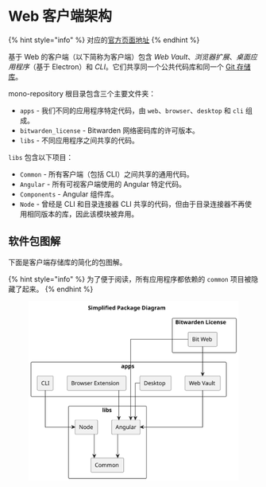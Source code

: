 # Web 客户端架构

{% hint style="info" %}
对应的[官方页面地址](https://contributing.bitwarden.com/architecture/clients/)
{% endhint %}

基于 Web 的客户端（以下简称为客户端）包含 _Web Vault_、_浏览器扩展_、_桌面应用程序_（基于 Electron）和 _CLI_。它们共享同一个公共代码库和同一个 [Git 存储库](https://github.com/bitwarden/clients)。

mono-repository 根目录包含三个主要文件夹：

* `apps` - 我们不同的应用程序特定代码，由 `web`、`browser`、`desktop` 和 `cli` 组成。
* `bitwarden_license` - Bitwarden 网络密码库的许可版本。
* `libs` - 不同应用程序之间共享的代码。

`libs` 包含以下项目：

* `Common` - 所有客户端（包括 CLI）之间共享的通用代码。&#x20;
* `Angular` - 所有可视客户端使用的 Angular 特定代码。
* `Components` - Angular 组件库。
* `Node` - 曾经是 CLI 和目录连接器 CLI 共享的代码，但由于目录连接器不再使用相同版本的库，因此该模块被弃用。

## 软件包图解 <a href="#package-diagram" id="package-diagram"></a>

下面是客户端存储库的简化的包图解。

{% hint style="info" %}
为了便于阅读，所有应用程序都依赖的 `common` 项目被隐藏了起来。
{% endhint %}

<figure><img src="../../.gitbook/assets/simplified-package-diagram.svg" alt=""><figcaption></figcaption></figure>
